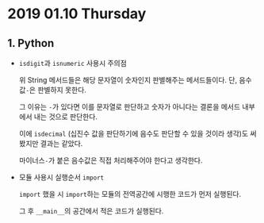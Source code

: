 # 2019 01.10 Thursday

## 1. Python

- `isdigit`과 `isnumeric` 사용시 주의점

    위 String 메서드들은 해당 문자열이 숫자인지 판별해주는 메서드들이다. 단, 음수값`-`은 판별하지 못한다.

    그 이유는 `-`가 있다면 이를 문자열로 판단하고 숫자가 아니다는 결론을 메서드 내부에서 내는 것으로 판단한다.

    이에 `isdecimal` (십진수 값을 판단하기에 음수도 판단할 수 있을 것이라 생각)도 써봤지만 결과는 같았다.

    마이너스`-`가 붙은 음수값은 직접 처리해주어야 한다고 생각한다.

- 모듈 사용시 실행순서 `import`
  
    `import` 했을 시 `import`하는 모듈의 전역공간에 시행한 코드가 먼저 실행된다.

    그 후 `__main__`의 공간에서 적은 코드가 실행된다.